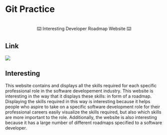 # Git Practice
<p align="center">
    <br>             
        ⌨️ Interesting Developer Roadmap Website ⌨️
    <br>
</p>           

## Link
             
[<img src="https://img.shields.io/badge/r.-Developer%20Roadmaps-lightgrey"/>](https://roadmap.sh/)
            
## Interesting
             
This website contains and displays all the skills required for each specific professional role in the software developement industry. This website is interesting in the way that it displays these skills: in form of a roadmap. Displaying the skills required in this way is interesting because it helps people who aspire to take on a specific software development role for their professional careers easily visualize the skills required, but also which skills are more important to the role. Additionally, the website is also interesting because it has a large number of different roadmaps specified to a software developer. 
              
